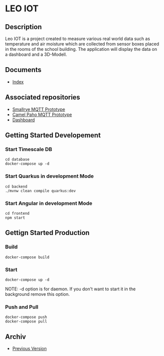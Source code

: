 # LEO IOT

## Description

Leo IOT is a project created to measure various real world data
such as temperature and air moisture which are collected from sensor
boxes placed in the rooms of the school building. The application
will display the data on a dashboard and a 3D-Modell.

## Documents

- [Index](https://htl-leonding-project.github.io/leo-iot/)

## Associated repositories

- [Smallrye MQTT Prototype](https://github.com/QuirinEcker/quarkus-mqtt)
- [Camel Paho MQTT Prototype](https://github.com/QuirinEcker/camel-paho-demo)
- [Dashboard](https://github.com/sknogler/leoiot-new-dashboard)

## Getting Started Developement

### Start Timescale DB

```shell
cd database
docker-compose up -d
```

### Start Quarkus in development Mode

```shell
cd backend
./mvnw clean compile quarkus:dev
```

### Start Angular in development Mode

```shell
cd frontend
npm start
```

## Gettign Started Production

### Build

```shell
docker-compose build
```

### Start

```shell
docker-compose up -d
```

NOTE: -d option is for daemon. If you don't want to start it in the background remove this option.

### Push and Pull

```
docker-compose push
docker-compose pull
```

## Archiv

- [Previous Version](https://drive.google.com/drive/folders/1sIm3kAN1Gty35lSp5xbqtrQ_-PelBX2N)
